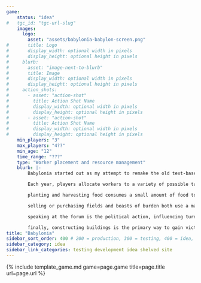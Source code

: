 ```yaml
---
game:
    status: "idea"
#   tgc_id: "tgc-url-slug"
    images:
      logo:
        asset: "assets/babylonia-babylon-screen.png"
#       title: Logo
#       display_width: optional width in pixels
#       display_height: optional height in pixels
#     blurb:
#       asset: "image-next-to-blurb"
#       title: Image
#       display_width: optional width in pixels
#       display_height: optional height in pixels
#     action_shots:
#       - asset: "action-shot"
#         title: Action Shot Name
#         display_width: optional width in pixels
#         display_height: optional height in pixels
#       - asset: "action-shot"
#         title: Action Shot Name
#         display_width: optional width in pixels
#         display_height: optional height in pixels
    min_players: "3"
    max_players: "4??"
    min_age: "12"
    time_range: "???"
    type: "Worker placement and resource management"
    blurb: |-
        Babylonia started out as my attempt to remake the old text-based computer game "Hamurabi", and evolved into a worker placement and competitive bidding game.

        Each year, players allocate workers to a variety of possible tasks:  planting and harvesting food, selling or purchasing fields, selling or purchasing beasts of burden, speaking at the forum, or helping to construct buildings.

        planting and harvesting food consumes a small amount of food to be used for seed, and then adds a (usually larger) amount of food based on a random harvest result.

        selling or purchasing fields and beasts of burden both use a market system that changes the price based on the number of buyers and sellers at any one time; the price is paid in food.  Beasts of burden can act as additional workers when paired with an actual worker.

        speaking at the forum is the political action, influencing turn order.

        finally, constructing buildings is the primary way to gain victory points:  when a building is constructed, it is added to the kingdom which contributed the most work into building it by dedicating workers (and beasts of burden) to the building's construction (this is the "competitive bidding" part of the game).  small and medium sized buildings have effects on the yearly management of the kingdom, and the large monuments give bonus victory points at the end of the game.
title: "Babylonia"
sidebar_sort_order: 400 # 200 = production, 300 = testing, 400 = idea, 500 = shelved
sidebar_category: idea
sidebar_link_categories: testing development idea shelved site
---
```

{% include template_game.md game=page.game title=page.title url=page.url %}
